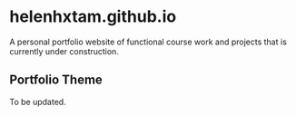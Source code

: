 # helenhxtam.github.io

A personal portfolio website of functional course work and projects that is currently under construction.

## Portfolio Theme

To be updated.
